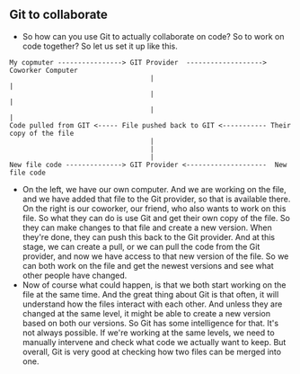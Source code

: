 ## Git to collaborate

- So how can you use Git to actually collaborate on code? So to work on code together? So let us set it up like this.
```
My copmuter ----------------> GIT Provider  ------------------->  Coworker Computer
                                   |                                      |
                                   |                                      |
                                   |                                      |
Code pulled from GIT <----- File pushed back to GIT <----------- Their copy of the file  
                                   |
                                   |
                                   |  
New file code --------------> GIT Provider <--------------------  New file code

```

- On the left, we have our own computer. And we are working on the file, and we have added that file to the Git provider, so that is available there. On the right is our coworker, our friend, who also wants to work on this file. So what they can do is use Git and get their own copy of the file. So they can make changes to that file and create a new version. When they're done, they can push this back to the Git provider. And at this stage, we can create a pull, or we can pull the code from the Git provider, and now we have access to that new version of the file. So we can both work on the file and get the newest versions and see what other people have changed. 
 - Now of course what could happen, is that we both start working on the file at the same time. And the great thing about Git is that often, it will understand how the files interact with each other. And unless they are changed at the same level, it might be able to create a new version based on both our versions. So Git has some intelligence for that. It's not always possible. If we're working at the same levels, we need to manually intervene and check what code we actually want to keep. But overall, Git is very good at checking how two files can be merged into one.